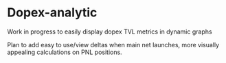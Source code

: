 # Dopex-analytic

Work in progress to easily display dopex TVL metrics in dynamic graphs

Plan to add easy to use/view deltas when main net launches, more visually appealing calculations on PNL positions.
